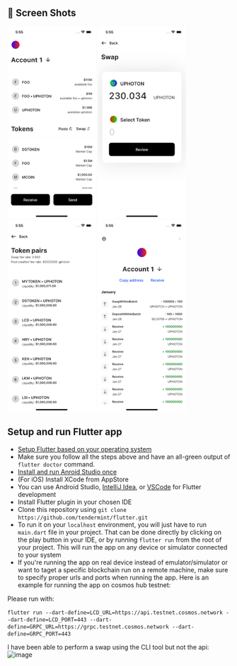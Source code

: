 ## 📸 Screen Shots

<p float="left">
<img src="https://github.com/Zfinix/tendermint_starport/blob/master/1.png?raw=true" width="200">
<img src="https://github.com/Zfinix/tendermint_starport/blob/master/2.png?raw=true" width="200">
<img src="https://github.com/Zfinix/tendermint_starport/blob/master/3.png?raw=true" width="200">
<img src="https://github.com/Zfinix/tendermint_starport/blob/master/4.png?raw=true" width="200">
</p>

## Setup and run Flutter app

- [Setup Flutter based on your operating system](https://flutter.dev/docs/get-started/install)
- Make sure you follow all the steps above and have an all-green output of `flutter doctor` command.
- [Install and run Anroid Studio once](https://developer.android.com/studio/install)
- (For iOS) Install XCode from AppStore
- You can use Android Studio, [IntelliJ Idea](https://www.jetbrains.com/idea/download), or [VSCode](https://code.visualstudio.com/download) for Flutter development
- Install Flutter plugin in your chosen IDE
- Clone this repository using `git clone https://github.com/tendermint/flutter.git`
- To run it on your `localhost` environment, you will just have to run `main.dart` file in your project. That can be done directly by clicking on the play button in your IDE, or by running `flutter run` from the root of your project. This will run the app on any device or simulator connected to your system
- If you're running the app on real device instead of emulator/simulator or want to taget a specific blockchain run on a remote machine, make sure to specify proper urls and ports when running the app. Here is an example for running the app on cosmos hub testnet:

Please run with:
```
flutter run --dart-define=LCD_URL=https://api.testnet.cosmos.network --dart-define=LCD_PORT=443 --dart-define=GRPC_URL=https://grpc.testnet.cosmos.network --dart-define=GRPC_PORT=443
```

I have been able to perform a swap using the CLI tool but not the api:![image](https://user-images.githubusercontent.com/25801929/151596206-644eb8e5-8560-4858-9701-61828b28731e.png)

